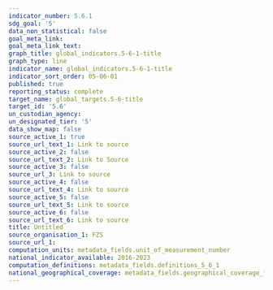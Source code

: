```yaml
---
indicator_number: 5.6.1
sdg_goal: '5'
data_non_statistical: false
goal_meta_link: 
goal_meta_link_text: 
graph_title: global_indicators.5-6-1-title
graph_type: line
indicator_name: global_indicators.5-6-1-title
indicator_sort_order: 05-06-01
published: true
reporting_status: complete
target_name: global_targets.5-6-title
target_id: '5.6'
un_custodian_agency:
un_designated_tier: '5'
data_show_map: false
source_active_1: true
source_url_text_1: Link to source
source_active_2: false
source_url_text_2: Link to Source
source_active_3: false
source_url_3: Link to source
source_active_4: false
source_url_text_4: Link to source
source_active_5: false
source_url_text_5: Link to source
source_active_6: false
source_url_text_6: Link to source
title: Untitled
source_organisation_1: FZS
source_url_1: 
computation_units: metadata_fields.unit_of_measurement_number
national_indicator_available: 2016-2023
computation_definitions: metadata_fields.definitions_5_6_1
national_geographical_coverage: metadata_fields.geographical_coverage_fbih
---
```

